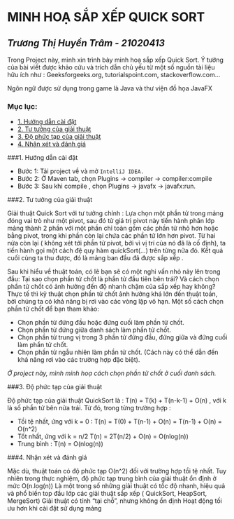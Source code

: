 # MINH HOẠ SẮP XẾP QUICK SORT
_Trương Thị Huyền Trâm - 21020413_
--------------------------
Trong Project này, mình xin trình bày minh hoạ sắp xếp Quick Sort. Ý  tưởng của bài viết được khảo cứu và trích dẫn chủ yếu từ một số nguồn tài liệu hữu ích như : Geeksforgeeks.org, tutorialspoint.com, stackoverflow.com…

Ngôn ngữ được sử dụng trong game là  Java và thư viện đồ họa  JavaFX
### Mục lục:
- [1. Hướng dẫn cài đặt](https://github.com/Hakuryo0413/QuickSort/blob/master/README.md#:~:text=v%C3%A0%20%C4%91%C3%A1nh%20gi%C3%A1-,H%C6%B0%E1%BB%9Bng%20d%E1%BA%ABn%20c%C3%A0i%20%C4%91%E1%BA%B7t,-B%C6%B0%E1%BB%9Bc%201%3A%20T%E1%BA%A3i)
- [2. Tư tưởng của giải thuật](https://github.com/Hakuryo0413/QuickSort/blob/master/README.md#:~:text=H%C6%B0%E1%BB%9Bng%20d%E1%BA%ABn.-,T%C6%B0%20t%C6%B0%E1%BB%9Fng%20c%E1%BB%A7a%20gi%E1%BA%A3i%20thu%E1%BA%ADt,-Gi%E1%BA%A3i%20thu%E1%BA%ADt%20Quick)
- [3. Độ phức tạp của giải thuật](https://github.com/Hakuryo0413/QuickSort/blob/master/README.md#:~:text=cu%E1%BB%91i%20danh%20s%C3%A1ch.-,%C4%90%E1%BB%99%20ph%E1%BB%A9c%20t%E1%BA%A1p%20c%E1%BB%A7a%20gi%E1%BA%A3i%20thu%E1%BA%ADt,-%C4%90%E1%BB%99%20ph%E1%BB%A9c%20t%E1%BA%A1p)
- [4. Nhận xét và đánh giá](https://github.com/Hakuryo0413/QuickSort/blob/master/README.md#:~:text=O(nlog(n))-,Nh%E1%BA%ADn%20x%C3%A9t%20v%C3%A0%20%C4%91%C3%A1nh%20gi%C3%A1,-M%E1%BA%B7c%20d%C3%B9%2C%20thu%E1%BA%ADt)



###1.  Hướng dẫn cài đặt
   - Bước 1: Tải project về và mở `IntelliJ IDEA.`
   - Bước 2: Ở Maven tab, chọn Plugins -> compiler -> compiler:compile
   - Bước 3: Sau khi compile , chọn Plugins -> javafx -> javafx:run.

###2. Tư tưởng của giải thuật

   Giải thuật Quick Sort với tư tưởng chính :
   Lựa chọn một phần tử trong mảng đóng vai trò như một pivot, sau đó từ giá trị pivot này tiến hành phân lớp mảng thành 2 phần với một phần chỉ toàn gồm các phần tử nhỏ hơn hoặc bằng pivot, trong khi phần còn lại chứa các phần tử lớn hơn pivot.
   Từ hai nửa còn lại ( không xét tới phần tử pivot, bởi vì vị trí của nó đã là cố định), ta tiến hành gọi một cách đệ quy hàm quickSort(...) trên từng nửa đó. Kết quả cuối cùng ta thu được, đó là mảng ban đầu đã được sắp xếp .

   Sau khi hiểu về thuật toán, có lẽ bạn sẽ có một nghi vấn nhỏ nảy lên trong đầu: Tại sao chọn phần tử chốt là phần tử đầu tiên bên trái? Và cách chọn phần tử chốt có ảnh hưởng đến độ nhanh chậm của sắp xếp hay không? Thực tế thì kỹ thuật chọn phần tử chốt ảnh hưởng khá lớn đến thuật toán, bởi chúng ta có khả năng bị rơi vào các vòng lặp vô hạn. Một số cách chọn phần tử chốt để bạn tham khảo:

- Chọn phần tử đứng đầu hoặc đứng cuối làm phần tử chốt.
- Chọn phần tử đứng giữa danh sách làm phần tử chốt.
- Chọn phần tử trung vị trong 3 phần tử đứng đầu, đứng giữa và đứng cuối làm phần tử chốt.
- Chọn phần tử ngẫu nhiên làm phần tử chốt. (Cách này có thể dẫn đến khả năng rơi vào các trường hợp đặc biệt).

_Ở project này, mình minh hoạ cách chọn phần tử chốt ở cuối danh sách._

###3. Độ phức tạp của giải thuật

   Độ phức tạp của giải thuật QuickSort là : T(n) = T(k) + T(n-k-1) + O(n) , với k là số phần tử bên nửa trái. Từ đó, trong từng trường hợp :

- Tồi tệ nhất, ứng với k = 0 : T(n) = T(0) + T(n-1) + O(n) = T(n-1) + O(n) = O(n^2)
- Tốt nhất, ứng với k = n/2 T(n) = 2T(n/2) + O(n) = O(nlog(n))
- Trung bình : T(n) = O(nlog(n))

###4. Nhận xét và đánh giá

   Mặc dù, thuật toán có độ phức tạp O(n^2) đối với trường hợp tồi tệ nhất. Tuy nhiên trong thực nghiệm, độ phức tạp trung bình của giải thuật ổn định ở mức O(n.log(n))
   Là một trong số những giải thuật có tốc độ nhanh, hiệu quả và phổ biến top đầu lớp các giải thuật sắp xếp ( QuickSort, HeapSort, MergeSort)
   Giải thuật có tính “tại chỗ”, nhưng không ổn định
   Hoạt động tối ưu hơn khi cài đặt sử dụng mảng


